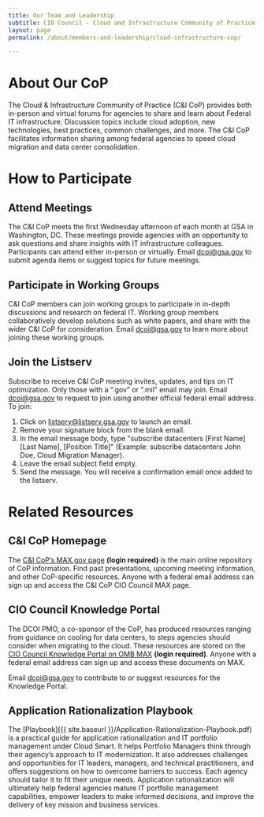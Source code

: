 ```yaml
---
title: Our Team and Leadership
subtitle: CIO Council - Cloud and Infrastructure Community of Practice
layout: page
permalink: /about/members-and-leadership/cloud-infrastructure-cop/

---
```

# About Our CoP
The Cloud & Infrastructure Community of Practice (C&I CoP) provides both in-person and virtual forums for agencies to share and learn about Federal IT infrastructure. Discussion topics include cloud adoption, new technologies, best practices, common challenges, and more. The C&I CoP facilitates information sharing among federal agencies to speed cloud migration and data center consolidation.

# How to Participate
## Attend Meetings
The C&I CoP meets the first Wednesday afternoon of each month at GSA in Washington, DC. These meetings provide agencies with an opportunity to ask questions and share insights with IT infrastructure colleagues. Participants can attend either in-person or virtually. Email [dcoi@gsa.gov](mailto:dcoi@gsa.gov) to submit agenda items or suggest topics for future meetings.

## Participate in Working Groups
C&I CoP members can join working groups to participate in in-depth discussions and research on federal IT. Working group members collaboratively develop solutions such as white papers, and share with the wider C&I CoP for consideration. Email [dcoi@gsa.gov](mailto:dcoi@gsa.gov) to learn more about joining these working groups.

## Join the Listserv
Subscribe to receive C&I CoP meeting invites, updates, and tips on IT optimization. Only those with a “.gov” or “.mil” email may join. Email [dcoi@gsa.gov](mailto:dcoi@gsa.gov) to request to join using another official federal email address. To join:

1. Click on [listserv@listserv.gsa.gov](mailto:listserv@listserv.gsa.govye) to launch an email.
2. Remove your signature block from the blank email.
3. In the email message body, type "subscribe datacenters [First Name] [Last Name], [Position Title]" (Example: subscribe datacenters John Doe, Cloud Migration Manager).
4. Leave the email subject field empty.
5. Send the message. You will receive a confirmation email once added to the listserv.

# Related Resources
## C&I CoP Homepage
The [C&I CoP’s MAX.gov page](https://community.max.gov/display/Egov/CIO+Council+Data+Center+Optimization+Initiative+Community+of+Practice) **(login required)** is the main online repository of CoP information. Find past presentations, upcoming meeting information, and other CoP-specific resources. Anyone with a federal email address can sign up and access the C&I CoP CIO Council MAX page.

## CIO Council Knowledge Portal
The DCOI PMO, a co-sponsor of the CoP, has produced resources ranging from guidance on cooling for data centers, to steps agencies should consider when migrating to the cloud. These resources are stored on the [CIO Council Knowledge Portal on OMB MAX](https://community.max.gov/x/8YwyK) **(login required)**. Anyone with a federal email address can sign up and access these documents on MAX.

Email [dcoi@gsa.gov](mailto:dcoi@gsa.gov) to contribute to or suggest resources for the Knowledge Portal.

## Application Rationalization Playbook
The [Playbook]({{ site.baseurl }}/Application-Rationalization-Playbook.pdf) is a practical guide for application rationalization and IT portfolio management under Cloud Smart. It helps Portfolio Managers think through their agency’s approach to IT modernization. It also addresses challenges and opportunities for IT leaders, managers, and technical practitioners, and offers suggestions on how to overcome barriers to success. Each agency should tailor it to fit their unique needs. Application rationalization will ultimately help federal agencies mature IT portfolio management capabilities, empower leaders to make informed decisions, and improve the delivery of key mission and business services.
